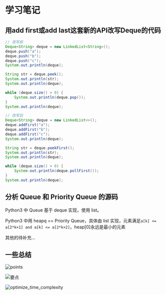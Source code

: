 # 学习笔记

## 用add first或add last这套新的API改写Deque的代码

```java
// 改写前
Deque<String> deque = new LinkedList<String>();
deque.push("a");
deque.push("b");
deque.push("c");
System.out.println(deque);

String str = deque.peek();
System.out.println(str);
System.out.println(deque);

while (deque.size() > 0) {
    System.out.println(deque.pop());
}
System.out.println(deque);

// 改写后
Deque<String> deque = new LinkedList<>();
deque.addFirst("a");
deque.addFirst("b");
deque.addFirst("c");
System.out.println(deque);

String str = deque.peekFirst();
System.out.println(str);
System.out.println(deque);

while (deque.size() > 0) {
    System.out.println(deque.pollFirst());
}
System.out.println(deque);
```



## 分析 Queue 和 Priority Queue 的源码

Python3 中 Queue 基于 deque 实现，使用 list。

Python3 中用 heapq == Priority Queue，具体由 list 实现，元素满足`a[k] <= a[2*k+1] and a[k] <= a[2*k+2]`，heap[0]永远是最小的元素

其他的待补充...



## 一些总结

![points](F:\algorithm011-class01\Week_01\refs\points.png)

![要点](F:\algorithm011-class01\Week_01\refs\data_structure.png)

![optimize_time_complexity](F:\algorithm011-class01\Week_01\refs\optimize_time_complexity.png)